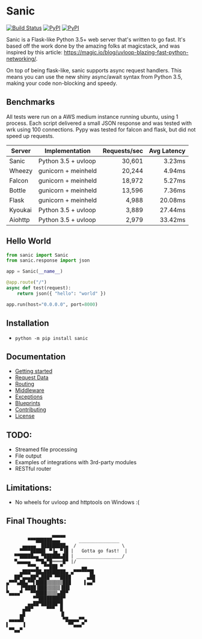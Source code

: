 # Sanic

[![Build Status](https://travis-ci.org/channelcat/sanic.svg?branch=master)](https://travis-ci.org/channelcat/sanic)
[![PyPI](https://img.shields.io/pypi/v/sanic.svg)](https://pypi.python.org/pypi/sanic/)
[![PyPI](https://img.shields.io/pypi/pyversions/sanic.svg)](https://pypi.python.org/pypi/sanic/)

Sanic is a Flask-like Python 3.5+ web server that's written to go fast.  It's based off the work done by the amazing folks at magicstack, and was inspired by this article: https://magic.io/blog/uvloop-blazing-fast-python-networking/.

On top of being flask-like, sanic supports async request handlers.  This means you can use the new shiny async/await syntax from Python 3.5, making your code non-blocking and speedy.

## Benchmarks

All tests were run on a AWS medium instance running ubuntu, using 1 process.  Each script delivered a small JSON response and was tested with wrk using 100 connections.  Pypy was tested for falcon and flask, but did not speed up requests.

| Server  | Implementation      | Requests/sec | Avg Latency |
| ------- | ------------------- | ------------:| -----------:|
| Sanic   | Python 3.5 + uvloop |       30,601 |      3.23ms |
| Wheezy  | gunicorn + meinheld |       20,244 |      4.94ms |
| Falcon  | gunicorn + meinheld |       18,972 |      5.27ms |
| Bottle  | gunicorn + meinheld |       13,596 |      7.36ms |
| Flask   | gunicorn + meinheld |        4,988 |     20.08ms |
| Kyoukai | Python 3.5 + uvloop |        3,889 |     27.44ms |
| Aiohttp | Python 3.5 + uvloop |        2,979 |     33.42ms |

## Hello World

```python
from sanic import Sanic
from sanic.response import json

app = Sanic(__name__)

@app.route("/")
async def test(request):
    return json({ "hello": "world" })

app.run(host="0.0.0.0", port=8000)
```

## Installation
 * `python -m pip install sanic`

## Documentation
 * [Getting started](docs/getting_started.md)
 * [Request Data](docs/request_data.md)
 * [Routing](docs/routing.md)
 * [Middleware](docs/middleware.md)
 * [Exceptions](docs/exceptions.md)
 * [Blueprints](docs/blueprints.md)
 * [Contributing](docs/contributing.md)
 * [License](LICENSE)

## TODO:
 * Streamed file processing
 * File output
 * Examples of integrations with 3rd-party modules
 * RESTful router

## Limitations:
 * No wheels for uvloop and httptools on Windows :(

## Final Thoughts:

                     ▄▄▄▄▄
            ▀▀▀██████▄▄▄       _______________
          ▄▄▄▄▄  █████████▄  /                 \
         ▀▀▀▀█████▌ ▀▐▄ ▀▐█ |   Gotta go fast!  | 
       ▀▀█████▄▄ ▀██████▄██ | _________________/
       ▀▄▄▄▄▄  ▀▀█▄▀█════█▀ |/
            ▀▀▀▄  ▀▀███ ▀       ▄▄
         ▄███▀▀██▄████████▄ ▄▀▀▀▀▀▀█▌
       ██▀▄▄▄██▀▄███▀ ▀▀████      ▄██
    ▄▀▀▀▄██▄▀▀▌████▒▒▒▒▒▒███     ▌▄▄▀
    ▌    ▐▀████▐███▒▒▒▒▒▐██▌
    ▀▄▄▄▄▀   ▀▀████▒▒▒▒▄██▀
              ▀▀█████████▀
            ▄▄██▀██████▀█
          ▄██▀     ▀▀▀  █
         ▄█             ▐▌
     ▄▄▄▄█▌              ▀█▄▄▄▄▀▀▄
    ▌     ▐                ▀▀▄▄▄▀
     ▀▀▄▄▀

